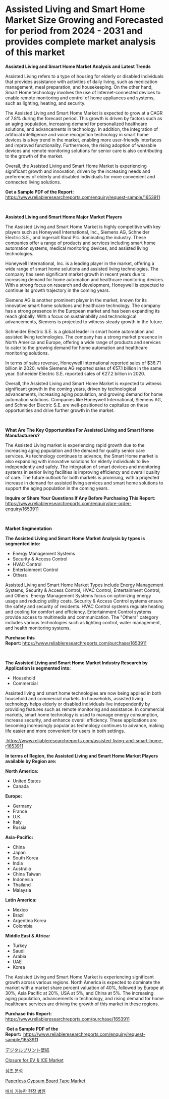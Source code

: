 <p><h1>Assisted Living and Smart Home Market Size Growing and Forecasted for period from 2024 - 2031 and provides complete market analysis of this market</h1></p><p><strong>Assisted Living and Smart Home Market Analysis and Latest Trends</strong></p>
<p><p>Assisted Living refers to a type of housing for elderly or disabled individuals that provides assistance with activities of daily living, such as medication management, meal preparation, and housekeeping. On the other hand, Smart Home technology involves the use of Internet-connected devices to enable remote monitoring and control of home appliances and systems, such as lighting, heating, and security.</p><p>The Assisted Living and Smart Home Market is expected to grow at a CAGR of 7.8% during the forecast period. This growth is driven by factors such as an aging population, increasing demand for personalized healthcare solutions, and advancements in technology. In addition, the integration of artificial intelligence and voice recognition technology in smart home devices is a key trend in the market, enabling more user-friendly interfaces and improved functionality. Furthermore, the rising adoption of wearable devices and remote monitoring solutions for senior care is also contributing to the growth of the market.</p><p>Overall, the Assisted Living and Smart Home Market is experiencing significant growth and innovation, driven by the increasing needs and preferences of elderly and disabled individuals for more convenient and connected living solutions.</p></p>
<p><strong>Get a Sample PDF of the Report:&nbsp;</strong> <a href="https://www.reliableresearchreports.com/enquiry/request-sample/1653911">https://www.reliableresearchreports.com/enquiry/request-sample/1653911</a></p>
<p>&nbsp;</p>
<p><strong>Assisted Living and Smart Home Major Market Players</strong></p>
<p><p>The Assisted Living and Smart Home Market is highly competitive with key players such as Honeywell International, Inc., Siemens AG, Schneider Electric S.E., and Ingersoll Rand Plc. dominating the industry. These companies offer a range of products and services including smart home automation systems, medical monitoring devices, and assisted living technologies.</p><p>Honeywell International, Inc. is a leading player in the market, offering a wide range of smart home solutions and assisted living technologies. The company has seen significant market growth in recent years due to increasing demand for home automation and healthcare monitoring devices. With a strong focus on research and development, Honeywell is expected to continue its growth trajectory in the coming years.</p><p>Siemens AG is another prominent player in the market, known for its innovative smart home solutions and healthcare technology. The company has a strong presence in the European market and has been expanding its reach globally. With a focus on sustainability and technological advancements, Siemens is projected to witness steady growth in the future.</p><p>Schneider Electric S.E. is a global leader in smart home automation and assisted living technologies. The company has a strong market presence in North America and Europe, offering a wide range of products and services to cater to the growing demand for home automation and healthcare monitoring solutions.</p><p>In terms of sales revenue, Honeywell International reported sales of $36.71 billion in 2020, while Siemens AG reported sales of €57.1 billion in the same year. Schneider Electric S.E. reported sales of €27.2 billion in 2020.</p><p>Overall, the Assisted Living and Smart Home Market is expected to witness significant growth in the coming years, driven by technological advancements, increasing aging population, and growing demand for home automation solutions. Companies like Honeywell International, Siemens AG, and Schneider Electric S.E. are well-positioned to capitalize on these opportunities and drive further growth in the market.</p></p>
<p>&nbsp;</p>
<p><strong>What Are The Key Opportunities For Assisted Living and Smart Home Manufacturers?</strong></p>
<p><p>The Assisted Living market is experiencing rapid growth due to the increasing aging population and the demand for quality senior care services. As technology continues to advance, the Smart Home market is also expanding with innovative solutions for elderly individuals to live independently and safely. The integration of smart devices and monitoring systems in senior living facilities is improving efficiency and overall quality of care. The future outlook for both markets is promising, with a projected increase in demand for assisted living services and smart home solutions to support the aging population in the coming years.</p></p>
<p><strong>Inquire or Share Your Questions If Any Before Purchasing This Report:</strong> <a href="https://www.reliableresearchreports.com/enquiry/pre-order-enquiry/1653911">https://www.reliableresearchreports.com/enquiry/pre-order-enquiry/1653911</a></p>
<p>&nbsp;</p>
<p><strong>Market Segmentation</strong></p>
<p><strong>The Assisted Living and Smart Home Market Analysis by types is segmented into:</strong></p>
<p><ul><li>Energy Management Systems</li><li>Security & Access Control</li><li>HVAC Control</li><li>Entertainment Control</li><li>Others</li></ul></p>
<p><p>Assisted Living and Smart Home Market Types include Energy Management Systems, Security & Access Control, HVAC Control, Entertainment Control, and Others. Energy Management Systems focus on optimizing energy usage and reducing utility costs. Security & Access Control systems ensure the safety and security of residents. HVAC Control systems regulate heating and cooling for comfort and efficiency. Entertainment Control systems provide access to multimedia and communication. The "Others" category includes various technologies such as lighting control, water management, and health monitoring systems.</p></p>
<p><strong>Purchase this Report:&nbsp;</strong><a href="https://www.reliableresearchreports.com/purchase/1653911">https://www.reliableresearchreports.com/purchase/1653911</a></p>
<p>&nbsp;</p>
<p><strong>The Assisted Living and Smart Home Market Industry Research by Application is segmented into:</strong></p>
<p><ul><li>Household</li><li>Commercial</li></ul></p>
<p><p>Assisted living and smart home technologies are now being applied in both household and commercial markets. In households, assisted living technology helps elderly or disabled individuals live independently by providing features such as remote monitoring and assistance. In commercial markets, smart home technology is used to manage energy consumption, increase security, and enhance overall efficiency. These applications are becoming increasingly popular as technology continues to advance, making life easier and more convenient for users in both settings.</p></p>
<p><a href="https://www.reliableresearchreports.com/assisted-living-and-smart-home-r1653911">&nbsp;https://www.reliableresearchreports.com/assisted-living-and-smart-home-r1653911</a></p>
<p><strong>In terms of Region, the Assisted Living and Smart Home Market Players available by Region are:</strong></p>
<p>
    <p> <strong> North America: </strong>
        <ul>
            <li>United States</li>
            <li>Canada</li>
        </ul>
        </p> 
    <p> <strong> Europe: </strong>
        <ul>
            <li>Germany</li>
            <li>France</li>
            <li>U.K.</li>
            <li>Italy</li>
            <li>Russia</li>
        </ul>
        </p> 
    <p> <strong> Asia-Pacific: </strong>
        <ul>
            <li>China</li>
            <li>Japan</li>
            <li>South Korea</li>
            <li>India</li>
            <li>Australia</li>
            <li>China Taiwan</li>
            <li>Indonesia</li>
            <li>Thailand</li>
            <li>Malaysia</li>
        </ul>
        </p> 
    <p> <strong> Latin America: </strong>
        <ul>
            <li>Mexico</li>
            <li>Brazil</li>
            <li>Argentina Korea</li>
            <li>Colombia</li>
        </ul>
        </p> 
    <p> <strong> Middle East & Africa: </strong>
        <ul>
            <li>Turkey</li>
            <li>Saudi</li>
            <li>Arabia</li>
            <li>UAE</li>
            <li>Korea</li>
        </ul>
    </p>
    </p>
<p><p>The Assisted Living and Smart Home Market is experiencing significant growth across various regions. North America is expected to dominate the market with a market share percent valuation of 40%, followed by Europe at 30%, Asia Pacific at 20%, USA at 5%, and China at 5%. The increasing aging population, advancements in technology, and rising demand for home healthcare services are driving the growth of this market in these regions.</p></p>
<p><strong>Purchase this Report: </strong><a href="https://www.reliableresearchreports.com/purchase/1653911">https://www.reliableresearchreports.com/purchase/1653911</a></p>
<p>&nbsp;<strong>Get a Sample PDF of the Report:&nbsp;&nbsp;</strong><a href="https://www.reliableresearchreports.com/enquiry/request-sample/1653911">https://www.reliableresearchreports.com/enquiry/request-sample/1653911</a></p>
<p><strong></strong></p>
<p><p><a href="https://github.com/ReyesKohler20231/Market-Research-Report-List-1/blob/main/868070756831.md">デジタルプリント壁紙</a></p><p><a href="https://github.com/RebekaAnderson14/Market-Research-Report-List-1/blob/main/closure-for-ev-ice-market.md">Closure for EV & ICE Market</a></p><p><a href="https://medium.com/@ishacian.georges/%EC%8B%9C%EC%9E%A5-%EB%B6%84%EC%84%9D-sims-%EB%B6%84%EC%84%9D-cagr-%EC%8B%9C%EC%9E%A5-%EC%84%B8%EB%B6%84%ED%99%94-%EB%B0%8F-%EA%B8%80%EB%A1%9C%EB%B2%8C-%EC%82%B0%EC%97%85-%EA%B0%9C%EC%9A%94-eeb0dea5a43b">심즈 분석</a></p><p><a href="https://issuu.com/reportprime-2/docs/paperless-gypsum-board-tape-market-size-2030.pptx">Paperless Gypsum Board Tape Market</a></p><p><a href="https://github.com/Elenrrera7685/Market-Research-Report-List-1/blob/main/695579755132.md">배치 가능한 현장 병원</a></p></p>